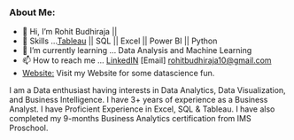 ### About Me:

- 👋 Hi, I’m Rohit Budhiraja || 
- 👀 Skills ...[Tableau](https://public.tableau.com/app/profile/rohit.budhiraja1186) || SQL || Excel || Power BI || Python
- 🌱 I’m currently learning ... Data Analysis and Machine Learning
- 📫 How to reach me ...  [LinkedIN](https://www.linkedin.com/in/rohit-budhiraja-35387b189/)  [Email] rohitbudhiraja10@gmail.com
- [Website:](https://rohitbudhiraja-xyz.stackstaging.com/) Visit my Website for some datascience fun.

I am a Data enthusiast having interests in Data Analytics, Data Visualization, and Business Intelligence. I have 3+ years of experience as a Business Analyst. I have Proficient Experience in Excel, SQL & Tableau. I have also completed my 9-months Business Analytics certification from IMS Proschool.

<!--
**rohitbudhiraja/rohitbudhiraja** is a ✨ _special_ ✨ repository because its `README.md` (this file) appears on your GitHub profile.

